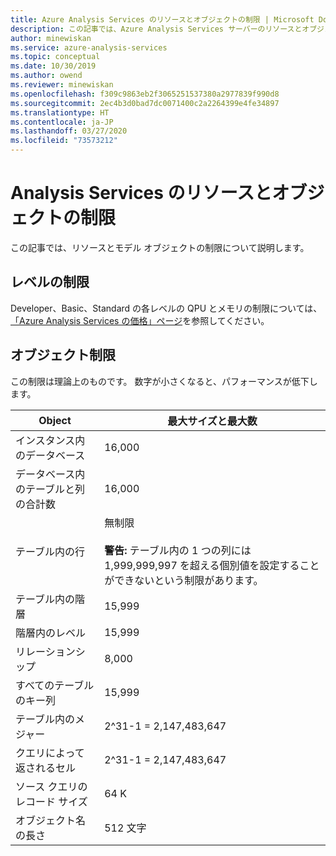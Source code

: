 ```yaml
---
title: Azure Analysis Services のリソースとオブジェクトの制限 | Microsoft Docs
description: この記事では、Azure Analysis Services サーバーのリソースとオブジェクトの制限について説明します。
author: minewiskan
ms.service: azure-analysis-services
ms.topic: conceptual
ms.date: 10/30/2019
ms.author: owend
ms.reviewer: minewiskan
ms.openlocfilehash: f309c9863eb2f3065251537380a2977839f990d8
ms.sourcegitcommit: 2ec4b3d0bad7dc0071400c2a2264399e4fe34897
ms.translationtype: HT
ms.contentlocale: ja-JP
ms.lasthandoff: 03/27/2020
ms.locfileid: "73573212"
---
```

# <a name="analysis-services-resource-and-object-limits"></a>Analysis Services のリソースとオブジェクトの制限

この記事では、リソースとモデル オブジェクトの制限について説明します。

## <a name="tier-limits"></a>レベルの制限

Developer、Basic、Standard の各レベルの QPU とメモリの制限については、[「Azure Analysis Services の価格」ページ](https://azure.microsoft.com/pricing/details/analysis-services/)を参照してください。

## <a name="object-limits"></a>オブジェクト制限

この制限は理論上のものです。 数字が小さくなると、パフォーマンスが低下します。

|Object|最大サイズと最大数|  
|------------|----------------------------|  
|インスタンス内のデータベース|16,000|  
|データベース内のテーブルと列の合計数|16,000|  
|テーブル内の行|無制限<br /><br /> **警告:** テーブル内の 1 つの列には 1,999,999,997 を超える個別値を設定することができないという制限があります。|  
|テーブル内の階層|15,999|  
|階層内のレベル|15,999|  
|リレーションシップ|8,000|  
|すべてのテーブルのキー列|15,999|  
|テーブル内のメジャー|2^31-1 = 2,147,483,647|  
|クエリによって返されるセル|2^31-1 = 2,147,483,647|  
|ソース クエリのレコード サイズ|64 K|  
|オブジェクト名の長さ|512 文字|  


